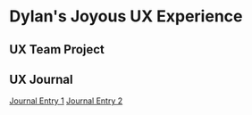 # Dylan's Joyous UX Experience


## UX Team Project


## UX Journal
[Journal Entry 1](https://github.com/UsabilityEngineering/ux-portfolio-myothra7777/blob/master/JournalEntry1.md)
[Journal Entry 2](https://github.com/UsabilityEngineering/ux-portfolio-myothra7777/blob/master/JournalEntry2.md)
